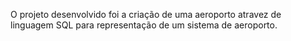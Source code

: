 O projeto desenvolvido foi a criação de uma aeroporto atravez de linguagem SQL para representação de um sistema de aeroporto.
